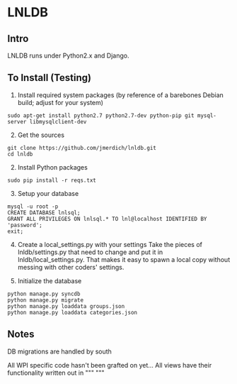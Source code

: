 # LNLDB 

## Intro
LNLDB runs under Python2.x and Django.

## To Install (Testing)
1. Install required system packages (by reference of a barebones Debian build; adjust for your system)
```
sudo apt-get install python2.7 python2.7-dev python-pip git mysql-server libmysqlclient-dev
```

2. Get the sources
```
git clone https://github.com/jmerdich/lnldb.git
cd lnldb
```

2. Install Python packages
```
sudo pip install -r reqs.txt
```

3. Setup your database
```
mysql -u root -p
CREATE DATABASE lnlsql;
GRANT ALL PRIVILEGES ON lnlsql.* TO lnl@localhost IDENTIFIED BY 'password';
exit;
```

4. Create a local_settings.py with your settings
Take the pieces of lnldb/settings.py that need to change and put it in lnldb/local_settings.py. 
That makes it easy to spawn a local copy without messing with other coders' settings. 

5. Initialize the database
```
python manage.py syncdb
python manage.py migrate
python manage.py loaddata groups.json
python manage.py loaddata categories.json
````

## Notes

DB migrations are handled by south


All WPI specific code hasn't been grafted on yet...
All views have their functionality written out in """ """

